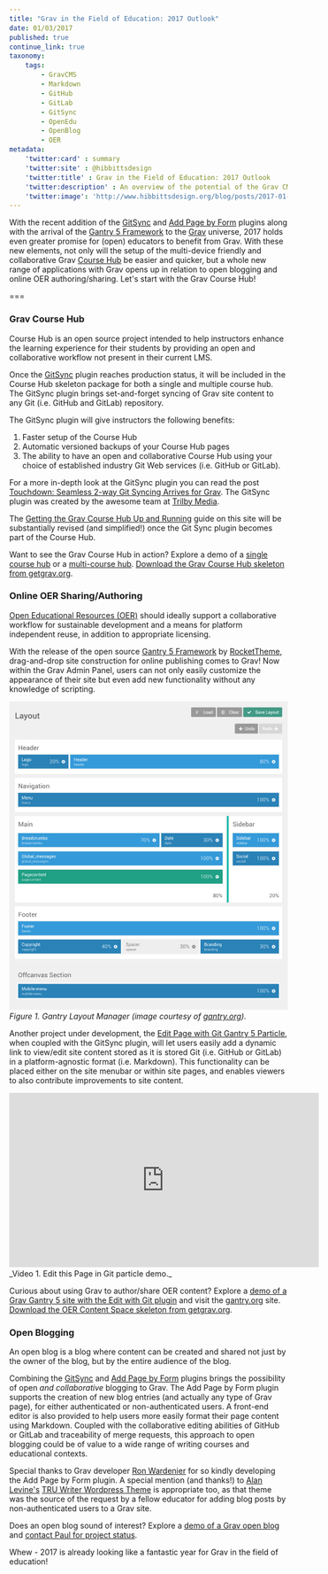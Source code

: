 ```yaml
---
title: "Grav in the Field of Education: 2017 Outlook"
date: 01/03/2017
published: true
continue_link: true
taxonomy:
    tags:
        - GravCMS
        - Markdown
        - GitHub
        - GitLab
        - GitSync
        - OpenEdu
        - OpenBlog
        - OER
metadata:
    'twitter:card' : summary
    'twitter:site' : @hibbittsdesign
    'twitter:title' : Grav in the Field of Education: 2017 Outlook
    'twitter:description' : An overview of the potential of the Grav CMS in the field of (open) education.
    'twitter:image': 'http://www.hibbittsdesign.org/blog/posts/2017-01-03-grav-in-the-field-of-education-2017/layout-manager.png'
---
```


With the recent addition of the [GitSync](https://github.com/trilbymedia/grav-plugin-git-sync) and [Add Page by Form](https://github.com/bleutzinn/grav-plugin-add-page-by-form) plugins along with the arrival of the [Gantry 5 Framework](http://gantry.org/) to the [Grav](https://getgrav.org/) universe, 2017 holds even greater promise for (open) educators to benefit from Grav. With these new elements, not only will the setup of the multi-device friendly and collaborative Grav [Course Hub](https://github.com/hibbitts-design/grav-skeleton-course-hub) be easier and quicker, but a whole new range of applications with Grav opens up in relation to open blogging and online OER authoring/sharing. Let's start with the Grav Course Hub!

===

### Grav Course Hub
Course Hub is an open source project intended to help instructors enhance the learning experience for their students by providing an open and collaborative workflow not present in their current LMS.

Once the [GitSync](https://github.com/trilbymedia/grav-plugin-git-sync) plugin reaches production status, it will be included in the Course Hub skeleton package for both a single and multiple course hub. The GitSync plugin brings set-and-forget syncing of Grav site content to any Git (i.e. GitHub and GitLab) repository.

The GitSync plugin will give instructors the following benefits:

1. Faster setup of the Course Hub
1. Automatic versioned backups of your Course Hub pages
1. The ability to have an open and collaborative Course Hub using your choice of established industry Git Web services (i.e. GitHub or GitLab).

For a more in-depth look at the GitSync plugin you can read the post [Touchdown: Seamless 2-way Git Syncing Arrives for Grav](../2016-12-22-touchdown-seamless-2-way-syncing-arrives-for-grav). The GitSync plugin was created by the awesome team at [Trilby Media](http://trilby.media/).

The [Getting the Grav Course Hub Up and Running](http://www.hibbittsdesign.org/blog/posts/2016-02-12-grav-course-hub-getting-started-guide) guide on this site will be substantially revised (and simplified!) once the Git Sync plugin becomes part of the Course Hub.

Want to see the Grav Course Hub in action? Explore a demo of a [single course hub](http://demo.hibbittsdesign.org/grav-course-hub-bootstrap/) or a [multi-course hub](http://demo.hibbittsdesign.org/grav-multi-course-pages-hub/). [Download the Grav Course Hub skeleton from getgrav.org](https://getgrav.org/downloads/skeletons).

### Online OER Sharing/Authoring
[Open Educational Resources (OER)](https://wiki.creativecommons.org/wiki/What_is_OER%3F) should ideally support a collaborative workflow for sustainable development and a means for platform independent reuse, in addition to appropriate licensing.

With the release of the open source [Gantry 5 Framework](http://gantry.org/) by [RocketTheme](http://www.rockettheme.com/), drag-and-drop site construction for online publishing comes to Grav! Now within the Grav Admin Panel, users can not only easily customize the appearance of their site but even add new functionality without any knowledge of scripting.

![Gantry Layout Manager](layout-manager.png)  
_Figure 1. Gantry Layout Manager (image courtesy of [gantry.org](http://gantry.org/))._

Another project under development, the [Edit Page with Git Gantry 5 Particle](https://github.com/hibbitts-design/grav-gantry5-particle-edit-page-with-git), when coupled with the GitSync plugin, will let users easily add a dynamic link to view/edit site content stored as it is stored Git (i.e. GitHub or GitLab) in a platform-agnostic format (i.e. Markdown). This functionality can be placed either on the site menubar or within site pages, and enables viewers to also contribute improvements to site content.

<iframe width="560" height="315" src="https://www.youtube.com/embed/JAVOO-xpnVo" frameborder="0" allowfullscreen></iframe>
_Video 1. Edit this Page in Git particle demo._

Curious about using Grav to author/share OER content? Explore a [demo of a Grav Gantry 5 site with the Edit with Git plugin](http://demo.hibbittsdesign.org/grav-gantry5-edit-page-with-git-particle/) and visit the [gantry.org](http://gantry.org/) site. [Download the OER Content Space skeleton from getgrav.org](https://getgrav.org/downloads/skeletons).

### Open Blogging
An open blog is a blog where content can be created and shared not just by the owner of the blog, but by the entire audience of the blog.

Combining the [GitSync](https://github.com/trilbymedia/grav-plugin-git-sync) and [Add Page by Form](https://github.com/bleutzinn/grav-plugin-add-page-by-form) plugins brings the possibility of open _and collaborative_ blogging to Grav. The Add Page by Form plugin supports the creation of new blog entries (and actually any type of Grav page), for either authenticated or non-authenticated users. A front-end editor is also provided to help users more easily format their page content using Markdown. Coupled with the collaborative editing abilities of GitHub or GitLab and traceability of merge requests, this approach to open blogging could be of value to a wide range of writing courses and educational contexts.

Special thanks to Grav developer [Ron Wardenier](https://twitter.com/rwgcnl) for so kindly developing the Add Page by Form plugin. A special mention (and thanks!) to [Alan Levine's](https://twitter.com/cogdog) [TRU Writer Wordpress Theme](https://github.com/cogdog/truwriter) is appropriate too, as that theme was the source of the request by a fellow educator for adding blog posts by non-authenticated users to a Grav site.

Does an open blog sound of interest? Explore a [demo of a Grav open blog](http://demo.hibbittsdesign.org/grav-open-blog/) and [contact Paul for project status](mailto:paul@hibbittsdesign.org).

Whew - 2017 is already looking like a fantastic year for Grav in the field of education!
